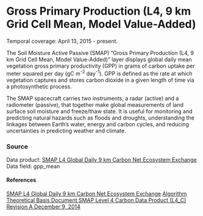 # Gross Primary Production (L4, 9 km Grid Cell Mean, Model Value-Added)
Temporal coverage: April 13, 2015 - present.

The Soil Moisture Active Passive (SMAP) “Gross Primary Production (L4, 9 km Grid Cell Mean, Model Value-Added)” layer displays global daily mean vegetation gross primary productivity (GPP)  in grams of carbon uptake per meter squared per day (gC m<sup>-2</sup> day<sup>-1</sup>).  GPP is defined as the rate at which vegetation captures and stores carbon dioxide in a given length of time via a photosynthetic process.

The SMAP spacecraft carries two instruments, a radar (active) and a radiometer (passive), that together make global measurements of land surface soil moisture and freeze/thaw state. It is useful for monitoring and predicting natural hazards such as floods and droughts, understanding the linkages between Earth’s water, energy and carbon cycles, and reducing uncertainties in predicting weather and climate.

### Source
Data product: [SMAP L4 Global Daily 9 km Carbon Net Ecosystem Exchange](https://nsidc.org/data/spl4cmdl/)
Data field: gpp_mean
#### References
[SMAP L4 Global Daily 9 km Carbon Net Ecosystem Exchange](https://nsidc.org/data/spl4cmdl/)
[Algorithm Theoretical Basis Document SMAP Level 4 Carbon Data Product (L4_C) Revision A December 9, 2014](https://nsidc.org/sites/nsidc.org/files/files/271_L4_C_RevA_web.pdf)
